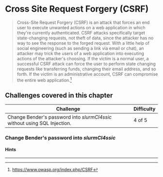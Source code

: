 # Cross Site Request Forgery (CSRF)

> Cross-Site Request Forgery (CSRF) is an attack that forces an end user to execute unwanted actions on a web application in which they're currently authenticated. CSRF attacks specifically target state-changing requests, not theft of data, since the attacker has no way to see the response to the forged request. With a little help of social engineering (such as sending a link via email or chat), an attacker may trick the users of a web application into executing actions of the attacker's choosing. If the victim is a normal user, a successful CSRF attack can force the user to perform state changing requests like transferring funds, changing their email address, and so forth. If the victim is an administrative account, CSRF can compromise the entire web application.[^1]

## Challenges covered in this chapter

| Challenge | Difficulty |
| --------- | ---------- |
| Change Bender's password into _slurmCl4ssic_ without using SQL Injection. | 4 of 5 |

### Change Bender's password into _slurmCl4ssic_

#### Hints

----

[^1]: https://www.owasp.org/index.php/CSRF
